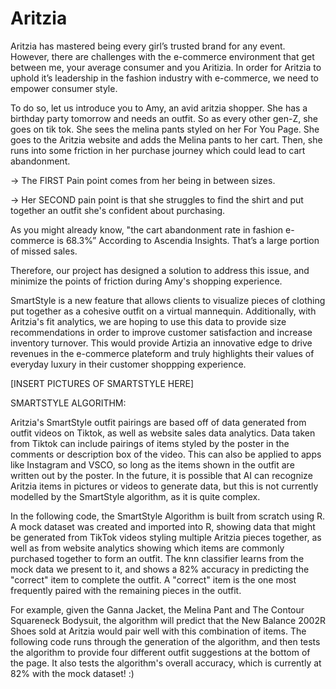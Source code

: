 # Aritzia

Aritzia has mastered being every girl’s trusted brand for any event. However, there are challenges with the e-commerce environment that get between me, your average consumer and you Aritizia. In order for Aritzia to uphold it’s leadership in the fashion industry with e-commerce, we need to empower consumer style. 

To do so, let us introduce you to Amy, an avid aritzia shopper. She has a birthday party tomorrow and needs an outfit. So as every other gen-Z, she goes on tik tok. She sees the melina pants styled on her For You Page. She goes to the Aritzia website and adds the Melina pants to her cart. Then, she runs into some friction in her purchase journey which could lead to cart abandonment.

-> The FIRST Pain point comes from her being in between sizes. 

-> Her SECOND pain point is that she struggles to find the shirt and put together an outfit she's confident about purchasing.

As you might already know, "the cart abandonment rate in fashion e-commerce is 68.3%” According to Ascendia Insights.  That’s a large portion of missed sales.

Therefore, our project has designed a solution to address this issue, and minimize the points of friction during Amy's shopping experience.

SmartStyle is a new feature that allows clients to visualize pieces of clothing put together as a cohesive outfit on a virtual mannequin. Additionally, with Aritzia's fit analytics, we are hoping to use this data to provide size recommendations in order to improve customer satisfaction and increase inventory turnover. This would provide Artizia an innovative edge to drive revenues in the e-commerce plateform and truly highlights their values of everyday luxury in their customer shoppping experience.

[INSERT PICTURES OF SMARTSTYLE HERE]

SMARTSTYLE ALGORITHM:

Aritzia's SmartStyle outfit pairings are based off of data generated from outfit videos on Tiktok, as well as website sales data analytics. Data taken from Tiktok can include pairings of items styled by the poster in the comments or description box of the video. This can also be applied to apps like Instagram and VSCO, so long as the items shown in the outfit are written out by the poster. In the future, it is possible that AI can recognize Aritzia items in pictures or videos to generate data, but this is not currently modelled by the SmartStyle algorithm, as it is quite complex. 

In the following code, the SmartStyle Algorithm is built from scratch using R. A mock dataset was created and imported into R, showing data that might be generated from TikTok videos styling multiple Aritzia pieces together, as well as from website analytics showing which items are commonly purchased together to form an outfit. The knn classifier learns from the mock data we present to it, and shows a 82% accuracy in predicting the "correct" item to complete the outfit. A "correct" item is the one most frequently paired with the remaining pieces in the outfit. 

For example, given the Ganna Jacket, the Melina Pant and The Contour Squareneck Bodysuit, the algorithm will predict that the New Balance 2002R Shoes sold at Aritzia would pair well with this combination of items. The following code runs through the generation of the algorithm, and then tests the algorithm to provide four different outfit suggestions at the bottom of the page. It also tests the algorithm's overall accuracy, which is currently at 82% with the mock dataset! :)

